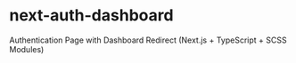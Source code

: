 # next-auth-dashboard
Authentication Page with Dashboard Redirect (Next.js + TypeScript + SCSS Modules)
